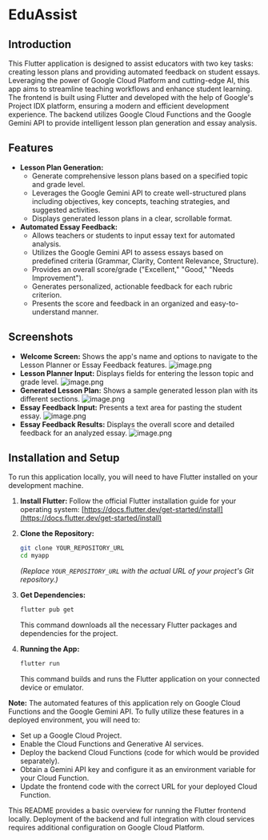 # EduAssist

## Introduction

This Flutter application is designed to assist educators with two key tasks: creating lesson plans and providing automated feedback on student essays. Leveraging the power of Google Cloud Platform and cutting-edge AI, this app aims to streamline teaching workflows and enhance student learning. The frontend is built using Flutter and developed with the help of Google's Project IDX platform, ensuring a modern and efficient development experience. The backend utilizes Google Cloud Functions and the Google Gemini API to provide intelligent lesson plan generation and essay analysis.

## Features

* **Lesson Plan Generation:**
    * Generate comprehensive lesson plans based on a specified topic and grade level.
    * Leverages the Google Gemini API to create well-structured plans including objectives, key concepts, teaching strategies, and suggested activities.
    * Displays generated lesson plans in a clear, scrollable format.
* **Automated Essay Feedback:**
    * Allows teachers or students to input essay text for automated analysis.
    * Utilizes the Google Gemini API to assess essays based on predefined criteria (Grammar, Clarity, Content Relevance, Structure).
    * Provides an overall score/grade ("Excellent," "Good," "Needs Improvement").
    * Generates personalized, actionable feedback for each rubric criterion.
    * Presents the score and feedback in an organized and easy-to-understand manner.

## Screenshots

* **Welcome Screen:** Shows the app's name and options to navigate to the Lesson Planner or Essay Feedback features.
     ![image.png](https://i.postimg.cc/q73dSBzb/image.png)
* **Lesson Planner Input:** Displays fields for entering the lesson topic and grade level.
     ![image.png](https://i.postimg.cc/CLmktS8V/image.png)
* **Generated Lesson Plan:** Shows a sample generated lesson plan with its different sections.
    ![image.png](https://i.postimg.cc/htn49dvD/image.png)
* **Essay Feedback Input:** Presents a text area for pasting the student essay.
    ![image.png](https://i.postimg.cc/DZn1HZxn/image.png)
* **Essay Feedback Results:** Displays the overall score and detailed feedback for an analyzed essay.
    ![image.png](https://i.postimg.cc/yYZWhKTP/image.png)

## Installation and Setup

To run this application locally, you will need to have Flutter installed on your development machine.

1.  **Install Flutter:** Follow the official Flutter installation guide for your operating system: [https://docs.flutter.dev/get-started/install](https://docs.flutter.dev/get-started/install)

2.  **Clone the Repository:**
    ```bash
    git clone YOUR_REPOSITORY_URL
    cd myapp
    ```
    *(Replace `YOUR_REPOSITORY_URL` with the actual URL of your project's Git repository.)*

3.  **Get Dependencies:**
    ```bash
    flutter pub get
    ```
    This command downloads all the necessary Flutter packages and dependencies for the project.

4.  **Running the App:**
    ```bash
    flutter run
    ```
    This command builds and runs the Flutter application on your connected device or emulator.

**Note:** The automated features of this application rely on Google Cloud Functions and the Google Gemini API. To fully utilize these features in a deployed environment, you will need to:

* Set up a Google Cloud Project.
* Enable the Cloud Functions and Generative AI services.
* Deploy the backend Cloud Functions (code for which would be provided separately).
* Obtain a Gemini API key and configure it as an environment variable for your Cloud Function.
* Update the frontend code with the correct URL for your deployed Cloud Function.

This README provides a basic overview for running the Flutter frontend locally. Deployment of the backend and full integration with cloud services requires additional configuration on Google Cloud Platform.

